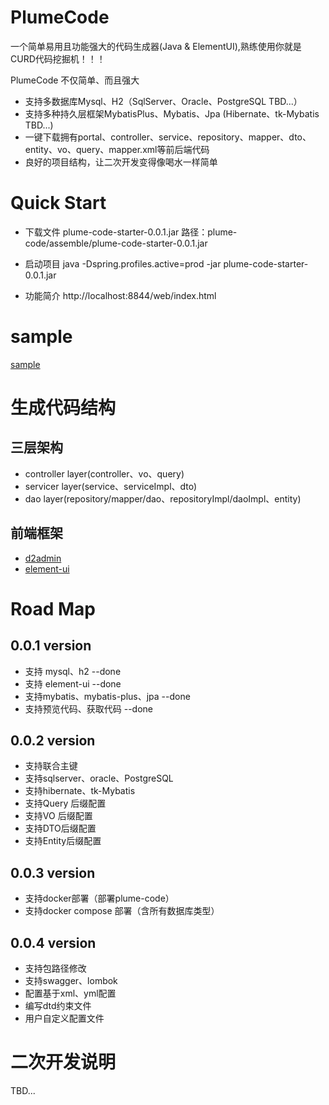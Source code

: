 # PlumeCode
一个简单易用且功能强大的代码生成器(Java & ElementUI),熟练使用你就是CURD代码挖掘机！！！

PlumeCode 不仅简单、而且强大
- 支持多数据库Mysql、H2（SqlServer、Oracle、PostgreSQL TBD...）
- 支持多种持久层框架MybatisPlus、Mybatis、Jpa (Hibernate、tk-Mybatis TBD...)
- 一键下载拥有portal、controller、service、repository、mapper、dto、entity、vo、query、mapper.xml等前后端代码
- 良好的项目结构，让二次开发变得像喝水一样简单


# Quick Start
- 下载文件 plume-code-starter-0.0.1.jar 
    路径：plume-code/assemble/plume-code-starter-0.0.1.jar
  
- 启动项目
  java -Dspring.profiles.active=prod -jar plume-code-starter-0.0.1.jar
  
- 功能简介
  http://localhost:8844/web/index.html


# sample
[sample](https://gitee.com/yansheng/plume-code-sample)

# 生成代码结构
## 三层架构
- controller layer(controller、vo、query)
- servicer layer(service、serviceImpl、dto)
- dao layer(repository/mapper/dao、repositoryImpl/daoImpl、entity)

## 前端框架
- [d2admin](https://d2.pub/zh/)
- [element-ui](https://element.eleme.cn/2.15/#/zh-CN)


# Road Map
## 0.0.1 version
- 支持 mysql、h2   --done
- 支持 element-ui --done
- 支持mybatis、mybatis-plus、jpa    --done
- 支持预览代码、获取代码   --done
## 0.0.2 version
- 支持联合主键
- 支持sqlserver、oracle、PostgreSQL
- 支持hibernate、tk-Mybatis
- 支持Query 后缀配置
- 支持VO 后缀配置
- 支持DTO后缀配置
- 支持Entity后缀配置
## 0.0.3 version
- 支持docker部署（部署plume-code）
- 支持docker compose 部署（含所有数据库类型）
## 0.0.4 version
- 支持包路径修改
- 支持swagger、lombok
- 配置基于xml、yml配置
- 编写dtd约束文件
- 用户自定义配置文件


# 二次开发说明
TBD...
